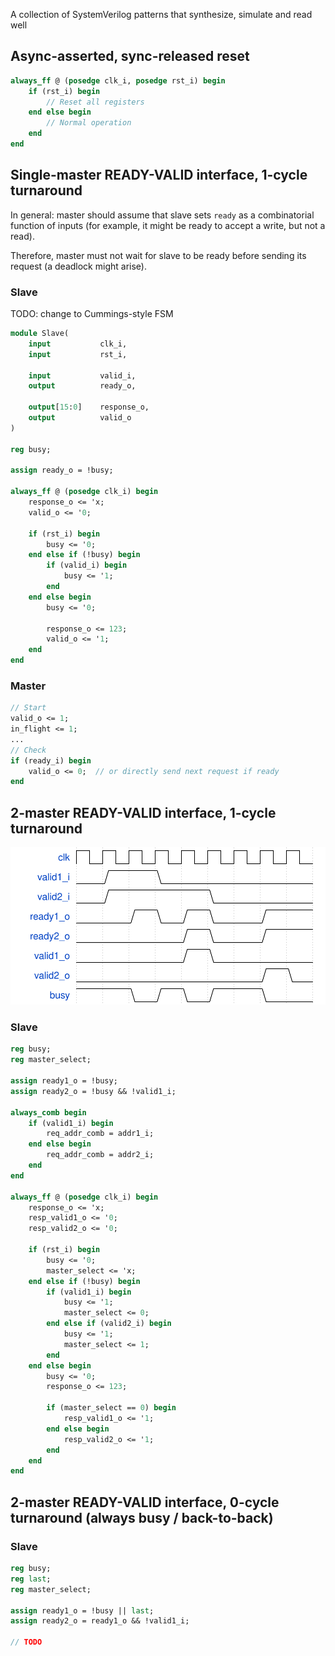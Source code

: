 A collection of SystemVerilog patterns that synthesize, simulate and read well


## Async-asserted, sync-released reset

```sv
always_ff @ (posedge clk_i, posedge rst_i) begin
    if (rst_i) begin
        // Reset all registers
    end else begin
        // Normal operation
    end
end
```


## Single-master READY-VALID interface, 1-cycle turnaround

In general: master should assume that slave sets `ready` as a combinatorial function of inputs
            (for example, it might be ready to accept a write, but not a read).

Therefore, master must not wait for slave to be ready before sending its request (a deadlock might arise).

### Slave

TODO: change to Cummings-style FSM

```sv
module Slave(
    input           clk_i,
    input           rst_i,

    input           valid_i,
    output          ready_o,

    output[15:0]    response_o,
    output          valid_o
)

reg busy;

assign ready_o = !busy;

always_ff @ (posedge clk_i) begin
    response_o <= 'x;
    valid_o <= '0;

    if (rst_i) begin
        busy <= '0;
    end else if (!busy) begin
        if (valid_i) begin
            busy <= '1;
        end
    end else begin
        busy <= '0;

        response_o <= 123;
        valid_o <= '1;
    end
end
```

### Master

```sv
// Start
valid_o <= 1;
in_flight <= 1;
...
// Check
if (ready_i) begin
    valid_o <= 0;  // or directly send next request if ready
end
```


## 2-master READY-VALID interface, 1-cycle turnaround

![image](ready-valid-2-master-1cyc.svg)

### Slave

```sv
reg busy;
reg master_select;

assign ready1_o = !busy;
assign ready2_o = !busy && !valid1_i;

always_comb begin
    if (valid1_i) begin
        req_addr_comb = addr1_i;
    end else begin
        req_addr_comb = addr2_i;
    end
end

always_ff @ (posedge clk_i) begin
    response_o <= 'x;
    resp_valid1_o <= '0;
    resp_valid2_o <= '0;

    if (rst_i) begin
        busy <= '0;
        master_select <= 'x;
    end else if (!busy) begin
        if (valid1_i) begin
            busy <= '1;
            master_select <= 0;
        end else if (valid2_i) begin
            busy <= '1;
            master_select <= 1;
        end
    end else begin
        busy <= '0;
        response_o <= 123;

        if (master_select == 0) begin
            resp_valid1_o <= '1;
        end else begin
            resp_valid2_o <= '1;
        end
    end
end
```


## 2-master READY-VALID interface, 0-cycle turnaround (always busy / back-to-back)

### Slave

```sv
reg busy;
reg last;
reg master_select;

assign ready1_o = !busy || last;
assign ready2_o = ready1_o && !valid1_i;

// TODO
```
